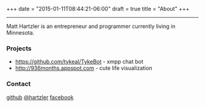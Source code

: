 +++
date = "2015-01-11T08:44:21-06:00"
draft = true
title = "About"
+++

----

Matt Hartzler is an entrepreneur and programmer currently living in Minnesota.

### Projects

*  https://github.com/tykeal/TykeBot - xmpp chat bot
*  http://936months.appspot.com - cute life visualization

### Contact

[github](https://github.com/hartzler)
[@hartzler](http://twitter.com/hartzler)
[facebook](https://www.facebook.com/hartzler.matt)
